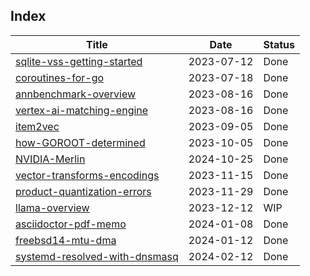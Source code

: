 ## Index

Title                                                           |Date       |Status
----------------------------------------------------------------|-----------|-------
[sqlite-vss-getting-started](./sqlite-vss-getting-started)      |2023-07-12 |Done
[coroutines-for-go](./coroutines-for-go)                        |2023-07-18 |Done
[annbenchmark-overview](./annbenchmark-overview)                |2023-08-16 |Done
[vertex-ai-matching-engine](./vertex-ai-matching-engine)        |2023-08-16 |Done
[item2vec](./item2vec)                                          |2023-09-05 |Done
[how-GOROOT-determined](./how-GOROOT-determined)                |2023-10-05 |Done
[NVIDIA-Merlin](./NVIDIA-Merlin)                                |2024-10-25 |Done
[vector-transforms-encodings](./vector-transforms-encodings)    |2023-11-15 |Done
[product-quantization-errors](./product-quantization-errors)    |2023-11-29 |Done
[llama-overview](./llama-overview)                              |2023-12-12 |WIP
[asciidoctor-pdf-memo](./asciidoctor-pdf-memo)                  |2024-01-08 |Done
[freebsd14-mtu-dma](./freebsd14-mtu-dma)                        |2024-01-12 |Done
[systemd-resolved-with-dnsmasq](./systemd-resolved-with-dnsmasq)|2024-02-12 |Done
